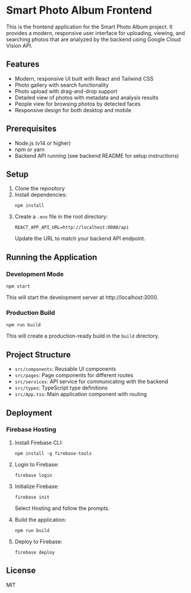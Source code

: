 # Smart Photo Album Frontend

This is the frontend application for the Smart Photo Album project. It provides a modern, responsive user interface for uploading, viewing, and searching photos that are analyzed by the backend using Google Cloud Vision API.

## Features

- Modern, responsive UI built with React and Tailwind CSS
- Photo gallery with search functionality
- Photo upload with drag-and-drop support
- Detailed view of photos with metadata and analysis results
- People view for browsing photos by detected faces
- Responsive design for both desktop and mobile

## Prerequisites

- Node.js (v14 or higher)
- npm or yarn
- Backend API running (see backend README for setup instructions)

## Setup

1. Clone the repository
2. Install dependencies:
   ```
   npm install
   ```
3. Create a `.env` file in the root directory:
   ```
   REACT_APP_API_URL=http://localhost:8080/api
   ```
   Update the URL to match your backend API endpoint.

## Running the Application

### Development Mode

```
npm start
```

This will start the development server at http://localhost:3000.

### Production Build

```
npm run build
```

This will create a production-ready build in the `build` directory.

## Project Structure

- `src/components`: Reusable UI components
- `src/pages`: Page components for different routes
- `src/services`: API service for communicating with the backend
- `src/types`: TypeScript type definitions
- `src/App.tsx`: Main application component with routing

## Deployment

### Firebase Hosting

1. Install Firebase CLI:
   ```
   npm install -g firebase-tools
   ```

2. Login to Firebase:
   ```
   firebase login
   ```

3. Initialize Firebase:
   ```
   firebase init
   ```
   Select Hosting and follow the prompts.

4. Build the application:
   ```
   npm run build
   ```

5. Deploy to Firebase:
   ```
   firebase deploy
   ```

## License

MIT

